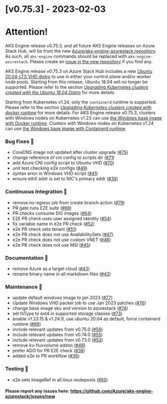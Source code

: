 
<a name="v0.75.3"></a>
# [v0.75.3] - 2023-02-03

# Attention!
AKS Engine release v0.75.3, and all future AKS Engine releases on Azure Stack Hub, will be from the new [Azure/aks-engine-azurestack repository](https://github.com/Azure/aks-engine-azurestack). As such, all `aks-engine` commands should be replaced with `aks-engine-azurestack`. Please create an [issue in the new repository](https://github.com/Azure/aks-engine-azurestack/issues/new) if you find any. 

AKS Engine release v0.75.3 on Azure Stack Hub includes a new [Ubuntu 20.04-LTS VHD distro](https://github.com/Azure/aks-engine-azurestack/blob/v0.75.3/vhd/release-notes/aks-engine-ubuntu-2004/aks-engine-azurestack-ubuntu-2004_2023.032.2.txt) to use in either your control plane and/or worker node pools. Starting from this release, Ubuntu 18.04 will no longer be supported. Please refer to the section [*Upgrading Kubernetes clusters created with the Ubuntu 18.04 Distro*](https://github.com/Azure/aks-engine-azurestack/blob/0d6163211891aba81b8f84e1fd4c021ed6a3d592/docs/topics/azure-stack.md#upgrading-kubernetes-clusters-created-with-the-ubuntu-1804-distro) for more details. 


Starting from Kubernetes v1.24, only the `containerd` runtime is supported. Please refer to the section [*Upgrading Kubernetes clusters created with docker runtime*](https://github.com/Azure/aks-engine-azurestack/blob/0d6163211891aba81b8f84e1fd4c021ed6a3d592/docs/topics/azure-stack.md#upgrading-kubernetes-clusters-created-with-docker-container-runtime) for more details. For AKS Engine release v0.75.3, clusters with Windows nodes on Kubernetes v1.23 can use [the Windows base image with Docker runtime](https://github.com/Azure/aks-engine-azurestack/blob/v0.75.3/vhd/release-notes/aks-windows/2019-datacenter-core-azurestack-smalldisk-17763.3887.20230332.txt). Clusters with Windows nodes on Kubernetes v1.24 can use [the Windows base image with Containerd runtime](https://github.com/Azure/aks-engine-azurestack/blob/v0.75.3/vhd/release-notes/aks-windows-2019-containerd/2019-datacenter-core-azurestack-ctrd-17763.3887.20230332.txt).

### Bug Fixes 🐞
- CoreDNS image not updated after cluster upgrade ([#75](https://github.com/Azure/aks-engine-azurestack/issues/75))
- change reference of cni config to scripts dir ([#71](https://github.com/Azure/aks-engine-azurestack/issues/71))
- add Azure CNI config script to Ubuntu VHD ([#70](https://github.com/Azure/aks-engine-azurestack/issues/70))
- unit test checking e2e configs ([#49](https://github.com/Azure/aks-engine-azurestack/issues/49))
- syntax error in Windows VHD script ([#41](https://github.com/Azure/aks-engine-azurestack/issues/41))
- ensure eth0 addr is set to NIC's primary addr ([#39](https://github.com/Azure/aks-engine-azurestack/issues/39))

### Continuous Integration 💜
- remove no-egress job from create branch action ([#79](https://github.com/Azure/aks-engine-azurestack/issues/79))
- PR gate runs E2E suite ([#69](https://github.com/Azure/aks-engine-azurestack/issues/69))
- PR checks consume SIG images ([#64](https://github.com/Azure/aks-engine-azurestack/issues/64))
- E2E PR check uses user assigned identity ([#54](https://github.com/Azure/aks-engine-azurestack/issues/54))
- fix variable name in e2e PR check ([#52](https://github.com/Azure/aks-engine-azurestack/issues/52))
- e2e PR check sets tenant ([#51](https://github.com/Azure/aks-engine-azurestack/issues/51))
- e2e PR check does not use AvailabilitySets ([#47](https://github.com/Azure/aks-engine-azurestack/issues/47))
- e2e PR check does not use custom VNET ([#46](https://github.com/Azure/aks-engine-azurestack/issues/46))
- e2e PR check does not use MSI ([#45](https://github.com/Azure/aks-engine-azurestack/issues/45))

### Documentation 📘
- remove Azure as a target cloud ([#43](https://github.com/Azure/aks-engine-azurestack/issues/43))
- rename binary name in all markdown files ([#42](https://github.com/Azure/aks-engine-azurestack/issues/42))

### Maintenance 🔧
- update default windows image to jan 2023 ([#77](https://github.com/Azure/aks-engine-azurestack/issues/77))
- Update Windows VHD packer job to use Jan 2023 patches ([#76](https://github.com/Azure/aks-engine-azurestack/issues/76))
- change base image sku and version to azurestack ([#74](https://github.com/Azure/aks-engine-azurestack/issues/74))
- set fsType to ext4 in supported storage classes ([#73](https://github.com/Azure/aks-engine-azurestack/issues/73))
- enable v1.23.15 & v1.24.9, use ubuntu 20.04 as default, force containerd runtime ([#68](https://github.com/Azure/aks-engine-azurestack/issues/68))
- include relevant updates from v0.75.0 ([#56](https://github.com/Azure/aks-engine-azurestack/issues/56))
- include relevant updates from v0.74.0 ([#55](https://github.com/Azure/aks-engine-azurestack/issues/55))
- include relevant updates from v0.73.0 ([#53](https://github.com/Azure/aks-engine-azurestack/issues/53))
- remove kv-fluxvolume addon ([#48](https://github.com/Azure/aks-engine-azurestack/issues/48))
- prefer ADO for PR E2E check ([#38](https://github.com/Azure/aks-engine-azurestack/issues/38))
- added e2e to PR workflow ([#36](https://github.com/Azure/aks-engine-azurestack/issues/36))

### Testing 💚
- e2e sets ImageRef in all linux nodepools ([#65](https://github.com/Azure/aks-engine-azurestack/issues/65))

#### Please report any issues here: https://github.com/Azure/aks-engine-azurestack/issues/new
